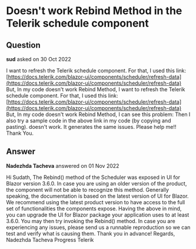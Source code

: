 # Doesn't work Rebind Method in the Telerik schedule component

## Question

**sud** asked on 30 Oct 2022

I want to refresh the Telerik schedule component. For that, I used this link: [https://docs.telerik.com/blazor-ui/components/scheduler/refresh-data](https://docs.telerik.com/blazor-ui/components/scheduler/refresh-data) But, In my code doesn't work Rebind Method, I want to refresh the Telerik schedule component. For that, I used this link: [https://docs.telerik.com/blazor-ui/components/scheduler/refresh-data](https://docs.telerik.com/blazor-ui/components/scheduler/refresh-data) But, In my code doesn't work Rebind Method, I can see this problem: Then I also try a sample code in the above link in my code (by copying and pasting). doesn't work. It generates the same issues. Please help me!! Thank You.

## Answer

**Nadezhda Tacheva** answered on 01 Nov 2022

Hi Sudath, The Rebind() method of the Scheduler was exposed in UI for Blazor version 3.6.0. In case you are using an older version of the product, the component will not be able to recognize this method. Generally speaking, the documentation is based on the latest version of UI for Blazor. We recommend using the latest product version to have access to the full set of functionalities the components expose. Having the above in mind, you can upgrade the UI for Blazor package your application uses to at least 3.6.0. You may then try invoking the Rebind() method. In case you are experiencing any issues, please send us a runnable reproduction so we can test and verify what is causing them. Thank you in advance! Regards, Nadezhda Tacheva Progress Telerik

